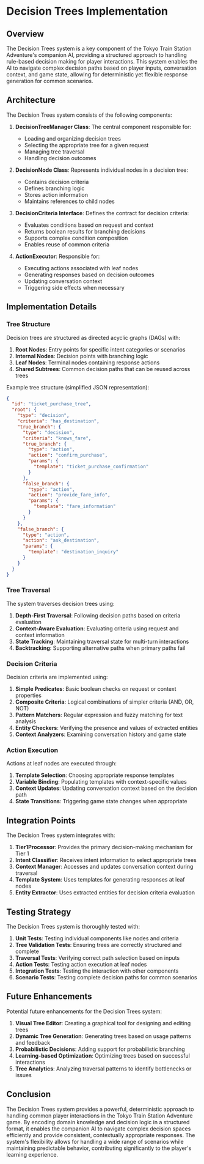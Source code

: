 # Decision Trees Implementation

## Overview

The Decision Trees system is a key component of the Tokyo Train Station Adventure's companion AI, providing a structured approach to handling rule-based decision making for player interactions. This system enables the AI to navigate complex decision paths based on player inputs, conversation context, and game state, allowing for deterministic yet flexible response generation for common scenarios.

## Architecture

The Decision Trees system consists of the following components:

1. **DecisionTreeManager Class**: The central component responsible for:
   - Loading and organizing decision trees
   - Selecting the appropriate tree for a given request
   - Managing tree traversal
   - Handling decision outcomes

2. **DecisionNode Class**: Represents individual nodes in a decision tree:
   - Contains decision criteria
   - Defines branching logic
   - Stores action information
   - Maintains references to child nodes

3. **DecisionCriteria Interface**: Defines the contract for decision criteria:
   - Evaluates conditions based on request and context
   - Returns boolean results for branching decisions
   - Supports complex condition composition
   - Enables reuse of common criteria

4. **ActionExecutor**: Responsible for:
   - Executing actions associated with leaf nodes
   - Generating responses based on decision outcomes
   - Updating conversation context
   - Triggering side effects when necessary

## Implementation Details

### Tree Structure

Decision trees are structured as directed acyclic graphs (DAGs) with:

1. **Root Nodes**: Entry points for specific intent categories or scenarios
2. **Internal Nodes**: Decision points with branching logic
3. **Leaf Nodes**: Terminal nodes containing response actions
4. **Shared Subtrees**: Common decision paths that can be reused across trees

Example tree structure (simplified JSON representation):
```json
{
  "id": "ticket_purchase_tree",
  "root": {
    "type": "decision",
    "criteria": "has_destination",
    "true_branch": {
      "type": "decision",
      "criteria": "knows_fare",
      "true_branch": {
        "type": "action",
        "action": "confirm_purchase",
        "params": {
          "template": "ticket_purchase_confirmation"
        }
      },
      "false_branch": {
        "type": "action",
        "action": "provide_fare_info",
        "params": {
          "template": "fare_information"
        }
      }
    },
    "false_branch": {
      "type": "action",
      "action": "ask_destination",
      "params": {
        "template": "destination_inquiry"
      }
    }
  }
}
```

### Tree Traversal

The system traverses decision trees using:

1. **Depth-First Traversal**: Following decision paths based on criteria evaluation
2. **Context-Aware Evaluation**: Evaluating criteria using request and context information
3. **State Tracking**: Maintaining traversal state for multi-turn interactions
4. **Backtracking**: Supporting alternative paths when primary paths fail

### Decision Criteria

Decision criteria are implemented using:

1. **Simple Predicates**: Basic boolean checks on request or context properties
2. **Composite Criteria**: Logical combinations of simpler criteria (AND, OR, NOT)
3. **Pattern Matchers**: Regular expression and fuzzy matching for text analysis
4. **Entity Checkers**: Verifying the presence and values of extracted entities
5. **Context Analyzers**: Examining conversation history and game state

### Action Execution

Actions at leaf nodes are executed through:

1. **Template Selection**: Choosing appropriate response templates
2. **Variable Binding**: Populating templates with context-specific values
3. **Context Updates**: Updating conversation context based on the decision path
4. **State Transitions**: Triggering game state changes when appropriate

## Integration Points

The Decision Trees system integrates with:

1. **Tier1Processor**: Provides the primary decision-making mechanism for Tier 1
2. **Intent Classifier**: Receives intent information to select appropriate trees
3. **Context Manager**: Accesses and updates conversation context during traversal
4. **Template System**: Uses templates for generating responses at leaf nodes
5. **Entity Extractor**: Uses extracted entities for decision criteria evaluation

## Testing Strategy

The Decision Trees system is thoroughly tested with:

1. **Unit Tests**: Testing individual components like nodes and criteria
2. **Tree Validation Tests**: Ensuring trees are correctly structured and complete
3. **Traversal Tests**: Verifying correct path selection based on inputs
4. **Action Tests**: Testing action execution at leaf nodes
5. **Integration Tests**: Testing the interaction with other components
6. **Scenario Tests**: Testing complete decision paths for common scenarios

## Future Enhancements

Potential future enhancements for the Decision Trees system:

1. **Visual Tree Editor**: Creating a graphical tool for designing and editing trees
2. **Dynamic Tree Generation**: Generating trees based on usage patterns and feedback
3. **Probabilistic Decisions**: Adding support for probabilistic branching
4. **Learning-based Optimization**: Optimizing trees based on successful interactions
5. **Tree Analytics**: Analyzing traversal patterns to identify bottlenecks or issues

## Conclusion

The Decision Trees system provides a powerful, deterministic approach to handling common player interactions in the Tokyo Train Station Adventure game. By encoding domain knowledge and decision logic in a structured format, it enables the companion AI to navigate complex decision spaces efficiently and provide consistent, contextually appropriate responses. The system's flexibility allows for handling a wide range of scenarios while maintaining predictable behavior, contributing significantly to the player's learning experience. 